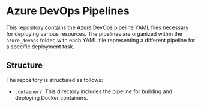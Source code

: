 # Azure DevOps Pipelines

This repository contains the Azure DevOps pipeline YAML files necessary for deploying various resources. The pipelines are organized within the `azure_devops` folder, with each YAML file representing a different pipeline for a specific deployment task.

## Structure

The repository is structured as follows:

- `container/`: This directory includes the pipeline for building and deploying Docker containers.

